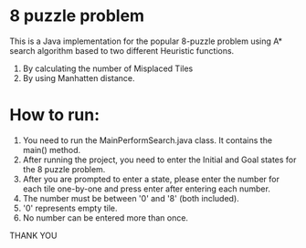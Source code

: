 # 8 puzzle problem
This is a Java implementation for the popular 8-puzzle problem using A* search algorithm based to two different Heuristic functions.
1. By calculating the number of Misplaced Tiles
2. By using Manhatten distance.

# How to run:
1. You need to run the MainPerformSearch.java class. It contains the main() method.
2. After running the project, you need to enter the Initial and Goal states for the 8 puzzle problem.
3. After you are prompted to enter a state, please enter the number for each tile one-by-one and press enter after entering each number.
4. The number must be between '0' and '8' (both included).
5. '0' represents empty tile.
6. No number can be entered more than once.

THANK YOU